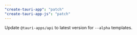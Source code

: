 ```yaml
---
"create-tauri-app": "patch"
"create-tauri-app-js": "patch"
---
```


Update `@tauri-apps/api` to latest version for `--alpha` templates.

